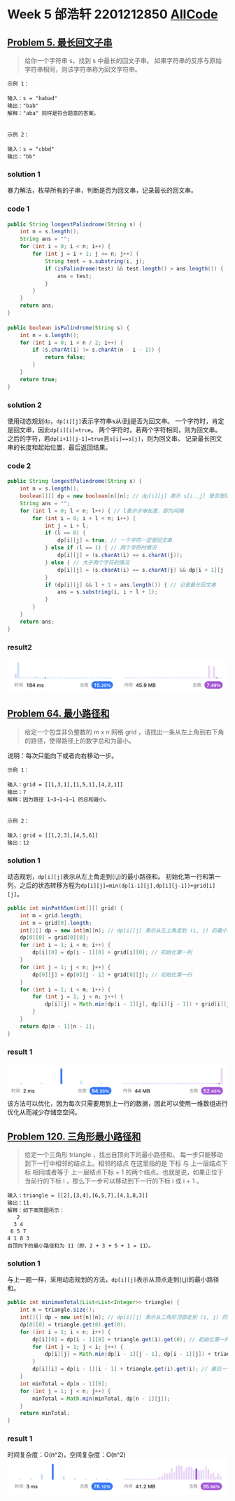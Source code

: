 # Week 5 邰浩轩 2201212850 [AllCode](./Main.java)

## [Problem 5. 最长回文子串](https://leetcode.cn/problems/longest-palindromic-substring/)

> 给你一个字符串 s，找到 s 中最长的回文子串。
如果字符串的反序与原始字符串相同，则该字符串称为回文字符串。

```text
示例 1：

输入：s = "babad"
输出："bab"
解释："aba" 同样是符合题意的答案。
        
     
示例 2：

输入：s = "cbbd"
输出："bb"
```

### solution 1
暴力解法，枚举所有的子串，判断是否为回文串，记录最长的回文串。

### code 1
    
```java
public String longestPalindrome(String s) {
    int n = s.length();
    String ans = "";
    for (int i = 0; i < n; i++) {
        for (int j = i + 1; j <= n; j++) {
            String test = s.substring(i, j);
            if (isPalindrome(test) && test.length() > ans.length()) {
                ans = test;
            }
        }
    }
    return ans;
}

public boolean isPalindrome(String s) {
    int n = s.length();
    for (int i = 0; i < n / 2; i++) {
        if (s.charAt(i) != s.charAt(n - i - 1)) {
            return false;
        }
    }
    return true;
}
```
### solution 2

使用动态规划`dp`，`dp[i][j]`表示字符串s从i到j是否为回文串。
一个字符时，肯定是回文串，因此`dp[i][i]=true`。
两个字符时，若两个字符相同，则为回文串。
之后的字符，若`dp[i+1][j-1]=true`且`s[i]==s[j]`，则为回文串。
记录最长回文串的长度和起始位置，最后返回结果。

### code 2

```java
public String longestPalindrome(String s) {
    int n = s.length();
    boolean[][] dp = new boolean[n][n]; // dp[i][j] 表示 s[i..j] 是否是回文串
    String ans = "";
    for (int l = 0; l < n; l++) { // l表示子串长度，即为间隔
        for (int i = 0; i + l < n; i++) {
            int j = i + l;
            if (l == 0) {
                dp[i][j] = true; // 一个字符一定是回文串
            } else if (l == 1) { // 两个字符的情况
                dp[i][j] = (s.charAt(i) == s.charAt(j));
            } else { // 大于两个字符的情况
                dp[i][j] = (s.charAt(i) == s.charAt(j) && dp[i + 1][j - 1]);
            }
            if (dp[i][j] && l + 1 > ans.length()) { // 记录最长回文串
                ans = s.substring(i, i + l + 1);
            }
        }
    }
    return ans;
}
```

### result2

![](p1-1.png)

## [Problem 64. 最小路径和](https://leetcode.cn/problems/minimum-path-sum/)

> 给定一个包含非负整数的 m x n 网格 grid ，请找出一条从左上角到右下角的路径，使得路径上的数字总和为最小。

说明：每次只能向下或者向右移动一步。

```text
示例 1：

输入：grid = [[1,3,1],[1,5,1],[4,2,1]]
输出：7
解释：因为路径 1→3→1→1→1 的总和最小。
        
     
示例 2：

输入：grid = [[1,2,3],[4,5,6]]
输出：12
```

### solution 1

动态规划，`dp[i][j]`表示从左上角走到(i,j)的最小路径和。
初始化第一行和第一列，之后的状态转移方程为`dp[i][j]=min(dp[i-1][j],dp[i][j-1])+grid[i][j]`。
```java
public int minPathSum(int[][] grid) {
    int m = grid.length;
    int n = grid[0].length;
    int[][] dp = new int[m][n]; // dp[i][j] 表示从左上角走到 (i, j) 的最小路径和
    dp[0][0] = grid[0][0];
    for (int i = 1; i < m; i++) {
        dp[i][0] = dp[i - 1][0] + grid[i][0]; // 初始化第一列
    }
    for (int j = 1; j < n; j++) {
        dp[0][j] = dp[0][j - 1] + grid[0][j]; // 初始化第一行
    }
    for (int i = 1; i < m; i++) {
        for (int j = 1; j < n; j++) {
            dp[i][j] = Math.min(dp[i - 1][j], dp[i][j - 1]) + grid[i][j]; // 状态转移方程, 只能从上面或者左边走过来
        }
    }
    return dp[m - 1][n - 1];
}
```
### result 1
![](p2-1.png)
该方法可以优化，因为每次只需要用到上一行的数据，因此可以使用一维数组进行优化从而减少存储空空间。


## [Problem 120. 三角形最小路径和](https://leetcode.cn/problems/triangle/)

> 给定一个三角形 triangle ，找出自顶向下的最小路径和。
每一步只能移动到下一行中相邻的结点上。相邻的结点 在这里指的是 下标 与 上一层结点下标 相同或者等于 上一层结点下标 + 1 的两个结点。也就是说，如果正位于当前行的下标 i ，那么下一步可以移动到下一行的下标 i 或 i + 1 。


```text
输入：triangle = [[2],[3,4],[6,5,7],[4,1,8,3]]
输出：11
解释：如下面简图所示：
   2
  3 4
 6 5 7
4 1 8 3
自顶向下的最小路径和为 11（即，2 + 3 + 5 + 1 = 11）。
```

### solution 1
与上一题一样，采用动态规划的方法，`dp[i][j]`表示从顶点走到(i,j)的最小路径和。
```java
public int minimumTotal(List<List<Integer>> triangle) {
    int n = triangle.size();
    int[][] dp = new int[n][n]; // dp[i][j] 表示从三角形顶部走到 (i, j) 的最小路径和
    dp[0][0] = triangle.get(0).get(0);
    for (int i = 1; i < n; i++) {
        dp[i][0] = dp[i - 1][0] + triangle.get(i).get(0); // 初始化第一列
        for (int j = 1; j < i; j++) {
            dp[i][j] = Math.min(dp[i - 1][j - 1], dp[i - 1][j]) + triangle.get(i).get(j); // 状态转移方程, 只能从左上角或者上面走过来
        }
        dp[i][i] = dp[i - 1][i - 1] + triangle.get(i).get(i); // 最后一个元素单独处理，只能从左上角走过来
    }
    int minTotal = dp[n - 1][0];
    for (int j = 1; j < n; j++) {
        minTotal = Math.min(minTotal, dp[n - 1][j]);
    }
    return minTotal;
}
```
### result 1
时间复杂度：O(n^2)，空间复杂度：O(n^2)
![](p3-1.png)








